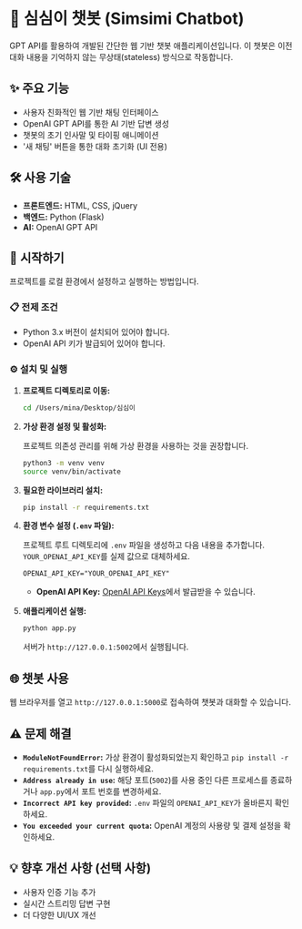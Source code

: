 # 🤖 심심이 챗봇 (Simsimi Chatbot)

GPT API를 활용하여 개발된 간단한 웹 기반 챗봇 애플리케이션입니다. 이 챗봇은 이전 대화 내용을 기억하지 않는 무상태(stateless) 방식으로 작동합니다.

## ✨ 주요 기능

- 사용자 친화적인 웹 기반 채팅 인터페이스
- OpenAI GPT API를 통한 AI 기반 답변 생성
- 챗봇의 초기 인사말 및 타이핑 애니메이션
- '새 채팅' 버튼을 통한 대화 초기화 (UI 전용)

## 🛠️ 사용 기술

- **프론트엔드:** HTML, CSS, jQuery
- **백엔드:** Python (Flask)
- **AI:** OpenAI GPT API

## 🚀 시작하기

프로젝트를 로컬 환경에서 설정하고 실행하는 방법입니다.

### 📋 전제 조건

- Python 3.x 버전이 설치되어 있어야 합니다.
- OpenAI API 키가 발급되어 있어야 합니다.

### ⚙️ 설치 및 실행

1.  **프로젝트 디렉토리로 이동:**

    ```bash
    cd /Users/mina/Desktop/심심이
    ```

2.  **가상 환경 설정 및 활성화:**

    프로젝트 의존성 관리를 위해 가상 환경을 사용하는 것을 권장합니다.

    ```bash
    python3 -m venv venv
    source venv/bin/activate
    ```

3.  **필요한 라이브러리 설치:**

    ```bash
    pip install -r requirements.txt
    ```

4.  **환경 변수 설정 (`.env` 파일):**

    프로젝트 루트 디렉토리에 `.env` 파일을 생성하고 다음 내용을 추가합니다.
    `YOUR_OPENAI_API_KEY`를 실제 값으로 대체하세요.

    ```dotenv
    OPENAI_API_KEY="YOUR_OPENAI_API_KEY"
    ```

    *   **OpenAI API Key:** [OpenAI API Keys](https://platform.openai.com/account/api-keys)에서 발급받을 수 있습니다.

5.  **애플리케이션 실행:**

    ```bash
    python app.py
    ```

    서버가 `http://127.0.0.1:5002`에서 실행됩니다.

## 🌐 챗봇 사용

웹 브라우저를 열고 `http://127.0.0.1:5000`로 접속하여 챗봇과 대화할 수 있습니다.

## ⚠️ 문제 해결

-   **`ModuleNotFoundError`:** 가상 환경이 활성화되었는지 확인하고 `pip install -r requirements.txt`를 다시 실행하세요.
-   **`Address already in use`:** 해당 포트(`5002`)를 사용 중인 다른 프로세스를 종료하거나 `app.py`에서 포트 번호를 변경하세요.
-   **`Incorrect API key provided`:** `.env` 파일의 `OPENAI_API_KEY`가 올바른지 확인하세요.
-   **`You exceeded your current quota`:** OpenAI 계정의 사용량 및 결제 설정을 확인하세요.

## 💡 향후 개선 사항 (선택 사항)

- 사용자 인증 기능 추가
- 실시간 스트리밍 답변 구현
- 더 다양한 UI/UX 개선